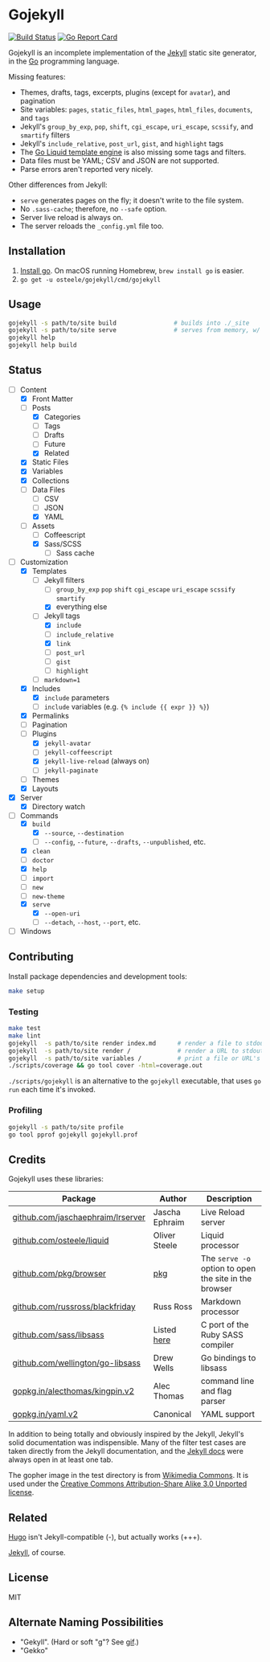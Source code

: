 # Gojekyll
[![Build Status](https://travis-ci.org/osteele/gojekyll.svg?branch=master)](https://travis-ci.org/osteele/gojekyll)
[![Go Report Card](https://goreportcard.com/badge/github.com/osteele/gojekyll)](https://goreportcard.com/report/github.com/osteele/gojekyll)

Gojekyll is an incomplete implementation of the [Jekyll](https://jekyllrb.com) static site generator, in the [Go](https://golang.org) programming language.

Missing features:

- Themes, drafts, tags, excerpts, plugins (except for `avatar`), and pagination
- Site variables: `pages`, `static_files`, `html_pages`, `html_files`, `documents`, and `tags`
- Jekyll's `group_by_exp`, `pop`, `shift`, `cgi_escape`, `uri_escape`, `scssify`, and `smartify` filters
- Jekyll's `include_relative`, `post_url`, `gist`, and `highlight` tags
- The [Go Liquid template engine](https://github.com/osteele/gojekyll) is also missing some tags and filters.
- Data files must be YAML; CSV and JSON are not supported.
- Parse errors aren't reported very nicely.

Other differences from Jekyll:

- `serve` generates pages on the fly; it doesn't write to the file system.
- No `.sass-cache`; therefore, no `--safe` option.
- Server live reload is always on.
- The server reloads the `_config.yml` file too.

## Installation

1. [Install go](https://golang.org/doc/install#install). On macOS running Homebrew, `brew install go` is easier.
2. `go get -u osteele/gojekyll/cmd/gojekyll`

## Usage

```bash
gojekyll -s path/to/site build                # builds into ./_site
gojekyll -s path/to/site serve                # serves from memory, w/ live reload
gojekyll help
gojekyll help build
```

## Status

- [ ] Content
  - [x] Front Matter
  - [ ] Posts
    - [x] Categories
    - [ ] Tags
    - [ ] Drafts
    - [ ] Future
    - [x] Related
  - [x] Static Files
  - [x] Variables
  - [x] Collections
  - [ ] Data Files
    - [ ] CSV
    - [ ] JSON
    - [x] YAML
  - [ ] Assets
    - [ ] Coffeescript
    - [x] Sass/SCSS
      - [ ] Sass cache
- [ ] Customization
  - [x] Templates
    - [ ] Jekyll filters
      - [ ] `group_by_exp` `pop` `shift` `cgi_escape` `uri_escape` `scssify` `smartify`
      - [x] everything else
    - [ ] Jekyll tags
      - [x] `include`
      - [ ] `include_relative`
      - [x] `link`
      - [ ] `post_url`
      - [ ] `gist`
      - [ ] `highlight`
    - [ ] `markdown=1`
  - [x] Includes
      - [x] `include` parameters
      - [ ] `include` variables (e.g. `{% include {{ expr }} %}`)
  - [x] Permalinks
  - [ ] Pagination
  - [ ] Plugins
    - [x] `jekyll-avatar`
    - [ ] `jekyll-coffeescript`
    - [x] `jekyll-live-reload` (always on)
    - [ ] `jekyll-paginate`
  - [ ] Themes
  - [x] Layouts
- [x] Server
  - [x] Directory watch
- [ ] Commands
  - [x] `build`
    - [x] `--source`, `--destination`
    - [ ] `--config`, `--future`, `--drafts`, `--unpublished`, etc.
  - [x] `clean`
  - [ ] `doctor`
  - [x] `help`
  - [ ] `import`
  - [ ] `new`
  - [ ] `new-theme`
  - [x] `serve`
    - [x] `--open-uri`
    - [ ] `--detach`, `--host`, `--port`, etc.
- [ ] Windows

## Contributing

Install package dependencies and development tools:

```bash
make setup
```

### Testing

```bash
make test
make lint
gojekyll  -s path/to/site render index.md      # render a file to stdout
gojekyll  -s path/to/site render /             # render a URL to stdout
gojekyll  -s path/to/site variables /          # print a file or URL's variables
./scripts/coverage && go tool cover -html=coverage.out
```

`./scripts/gojekyll` is an alternative to the `gojekyll` executable, that uses `go run` each time it's invoked.

### Profiling

```bash
gojekyll -s path/to/site profile
go tool pprof gojekyll gojekyll.prof
```

## Credits

Gojekyll uses these libraries:

| Package | Author | Description |
| --- | --- | --- |
| [github.com/jaschaephraim/lrserver](https://github.com/jaschaephraim/lrserver) | Jascha Ephraim | Live Reload server |
| [github.com/osteele/liquid](https://github.com/osteele/liquid) | Oliver Steele | Liquid processor |
| [github.com/pkg/browser](https://github.com/pkg/browser) | [pkg](https://github.com/pkg) | The `serve -o` option to open the site in the browser |
| [github.com/russross/blackfriday](https://github.com/russross/blackfriday) | Russ Ross | Markdown processor |
| [github.com/sass/libsass](https://github.com/sass/libsass) | Listed [here](https://https://github.com/sass/libsass) | C port of the Ruby SASS compiler |
| [github.com/wellington/go-libsass](https://github.com/wellington/go-libsass) | Drew Wells | Go bindings to libsass |
| [gopkg.in/alecthomas/kingpin.v2](https://github.com/alecthomas/kingpin)  | Alec Thomas | command line and flag parser |
| [gopkg.in/yaml.v2](https://github.com/go-yaml) | Canonical | YAML support |

In addition to being totally and obviously inspired by the Jekyll, Jekyll's solid documentation was indispensible. Many of the filter test cases are taken directly from the Jekyll documentation, and the [Jekyll docs](https://jekyllrb.com/docs/home/) were always open in at least one tab.

The gopher image in the test directory is from [Wikimedia Commons](https://commons.wikimedia.org/wiki/File:Gophercolor.jpg). It is used under the [Creative Commons Attribution-Share Alike 3.0 Unported license](https://creativecommons.org/licenses/by-sa/3.0/deed.en).

## Related

[Hugo](https://gohugo.io) isn't Jekyll-compatible (-), but actually works (+++).

[Jekyll](https://jekyllrb.com), of course.

## License

MIT

## Alternate Naming Possibilities

* "Gekyll". (Hard or soft "g"? See [gif](https://en.wikipedia.org/wiki/GIF#Pronunciation_of_GIF).)
* "Gekko"
